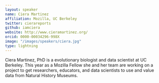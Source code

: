 ```yaml
---
layout: speaker
name: Ciera Martinez
affiliation: Mozilla, UC Berkeley
twitter: cierareports
github: iamciera
website: http://www.cieramartinez.org/
orcid: 0000-00034296-998X
image: "/images/speakers/ciera.jpg"
type: lightning
---
```


Ciera Martinez, PhD is a evolutionary biologist and data scientist at UC Berkeley. This year as a Mozilla Fellow she and her team are working on a project to get researchers, educators, and data scientists to use and value data from Natural History Museums.



